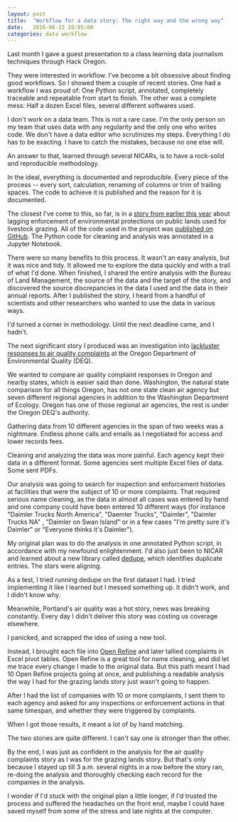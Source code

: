 ```yaml
---
layout: post
title:  "Workflow for a data story: The right way and the wrong way"
date:   2016-06-22 20:05:00
categories: data workflow
---
```


Last month I gave a guest presentation to a class learning data journalism techniques through Hack Oregon.

They were interested in workflow. I've become a bit obsessive about finding good workflows. So I showed them a couple of recent stories. One had a workflow I was proud of: One Python script, annotated, completely traceable and repeatable from start to finish. The other was a complete mess: Half a dozen Excel files, several different softwares used.

I don't work on a data team. This is not a rare case. I'm the only person on my team that uses data with any regularity and the only one who writes code. We don't have a data editor who scrutinizes my steps. Everything I do has to be exacting. I have to catch the mistakes, because no one else will.

An answer to that, learned through several NICARs, is to have a rock-solid and reproducible methodology.

In the ideal, everything is documented and reproducible. Every piece of the process -- every sort, calculation, renaming of columns or trim of trailing spaces. The code to achieve it is published and the reason for it is documented.

The closest I've come to this, so far, is in a [story from earlier this year](http://www.opb.org/news/article/backlog-grows-for-rangelands/) about lagging enforcement of environmental protections on public lands used for livestock grazing. All of the code used in the project was [published on GitHub](https://github.com/Oregon-Public-Broadcasting/rangeland). The Python code for cleaning and analysis was annotated in a Jupyter Notebook.

There were so many benefits to this process. It wasn't an easy analysis, but it was nice and tidy. It allowed me to explore the data quickly and with a trail of what I'd done. When finished, I shared the entire analysis with the Bureau of Land Management, the source of the data and the target of the story, and discovered the source discrepancies in the data I used and the data in their annual reports. After I published the story, I heard from a handful of scientists and other researchers who wanted to use the data in various ways.

I'd turned a corner in methodology. Until the next deadline came, and I hadn't.

The next significant story I produced was an investigation into [lackluster responses to air quality complaints](http://www.opb.org/news/series/portland-oregon-air-pollution-glass/neighbors-to-north-portland-polluter-say-deq-ignored-their-complaints/) at the Oregon Department of Environmental Quality (DEQ).

We wanted to compare air quality complaint responses in Oregon and nearby states, which is easier said than done. Washington, the natural state comparison for all things Oregon, has not one state clean air agency but seven different regional agencies in addition to the Washington Department of Ecology. Oregon has one of those regional air agencies, the rest is under the Oregon DEQ's authority.

Gathering data from 10 different agencies in the span of two weeks was a nightmare. Endless phone calls and emails as I negotiated for access and lower records fees.

Cleaning and analyzing the data was more painful. Each agency kept their data in a different format. Some agencies sent multiple Excel files of data. Some sent PDFs.

Our analysis was going to search for inspection and enforcement histories at facilities that were the subject of 10 or more complaints. That required serious name cleaning, as the data in almost all cases was entered by hand and one company could have been entered 10 different ways (for instance "Daimler Trucks North America", "Daemler Trucks", "Daimler", "Daimler Trucks NA" , "Daimler on Swan Island" or in a few cases "I'm pretty sure it's Daimler" or "Everyone thinks it's Daimler").

My original plan was to do the analysis in one annotated Python script, in accordance with my newfound enlightenment. I'd also just been to NICAR and learned about a new library called [dedupe](https://github.com/datamade/dedupe), which identifies duplicate entries. The stars were aligning.

As a test, I tried running dedupe on the first dataset I had. I tried implementing it like I learned but I messed something up. It didn't work, and I didn't know why.

Meanwhile, Portland's air quality was a hot story, news was breaking constantly. Every day I didn't deliver this story was costing us coverage elsewhere.

I panicked, and scrapped the idea of using a new tool.

Instead, I brought each file into [Open Refine](http://openrefine.org/) and later tallied complaints in Excel pivot tables. Open Refine is a great tool for name cleaning, and did let me trace every change I made to the original data. But this path meant I had 10 Open Refine projects going at once, and publishing a readable analysis the way I had for the grazing lands story just wasn't going to happen.

After I had the list of companies with 10 or more complaints, I sent them to each agency and asked for any inspections or enforcement actions in that same timespan, and whether they were triggered by complaints.

When I got those results, it meant a lot of by hand matching.

The two stories are quite different. I can't say one is stronger than the other.

By the end, I was just as confident in the analysis for the air quality complaints story as I was for the grazing lands story. But that's only because I stayed up till 3 a.m. several nights in a row before the story ran, re-doing the analysis and thoroughly checking each record for the companies in the analysis.

I wonder if I'd stuck with the original plan a little longer, if I'd trusted the process and suffered the headaches on the front end, maybe I could have saved myself from some of the stress and late nights at the computer.
